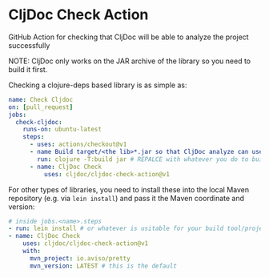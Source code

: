 # CljDoc Check Action

GitHub Action for checking that CljDoc will be able to analyze the project successfully

NOTE: CljDoc only works on the JAR archive of the library so you need to build it first.

Checking a clojure-deps based library is as simple as:

```yaml
name: Check Cljdoc
on: [pull_request]
jobs:
  check-cljdoc:
    runs-on: ubuntu-latest
    steps:
      - uses: actions/checkout@v1
      - name Build target/<the lib>*.jar so that CljDoc analyze can use it:
        run: clojure -T:build jar # REPALCE with whatever you do to build your jar
      - name: CljDoc Check
          uses: cljdoc/cljdoc-check-action@v1
```

For other types of libraries, you need to install these into the local Maven repository (e.g. via `lein install`) and pass it the Maven coordinate and version:

```yaml
# inside jobs.<name>.steps
- run: lein install # or whatever is usitable for your build tool/project, to install the library into a maven repo
- name: CljDoc Check
    uses: cljdoc/cljdoc-check-action@v1
    with:
      mvn_project: io.aviso/pretty
      mvn_version: LATEST # this is the default
```